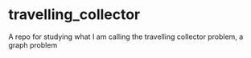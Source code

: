 # travelling_collector
A repo for studying what I am calling the travelling collector problem, a graph problem
